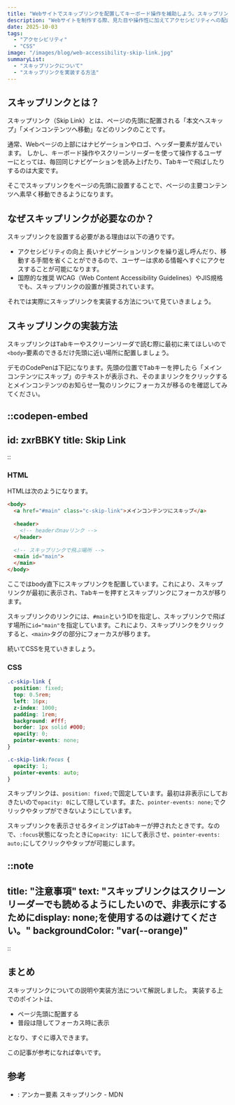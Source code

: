 ```yaml
---
title: "Webサイトでスキップリンクを配置してキーボード操作を補助しよう。スキップリンクの実装方法解説【アクセシビリティ対応】"
description: "Webサイトを制作する際、見た目や操作性に加えてアクセシビリティへの配慮は欠かせません。その中でも基本的な取り組みのひとつが スキップリンク です。この記事では「スキップリンクとは何か」「なぜ必要なのか」そして「実装方法」についてわかりやすく解説します。"
date: 2025-10-03
tags: 
  - "アクセシビリティ"
  - "CSS"
image: "/images/blog/web-accessibility-skip-link.jpg"
summaryList:
  - "スキップリンクについて"
  - "スキップリンクを実装する方法"
---
```


## スキップリンクとは？

スキップリンク（Skip Link）とは、ページの先頭に配置される「本文へスキップ」「メインコンテンツへ移動」などのリンクのことです。

通常、Webページの上部にはナビゲーションやロゴ、ヘッダー要素が並んでいます。
しかし、キーボード操作やスクリーンリーダーを使って操作するユーザーにとっては、<Marker>毎回同じナビゲーションを読み上げたり、Tabキーで飛ばしたりするのは大変</Marker>です。

そこでスキップリンクをページの先頭に設置することで、<Marker>ページの主要コンテンツへ素早く移動</Marker>できるようになります。

## なぜスキップリンクが必要なのか？

スキップリンクを設置する必要がある理由は以下の通りです。

- アクセシビリティの向上
  長いナビゲーションリンクを繰り返し呼んだり、移動する手間を省くことができるので、ユーザーは求める情報へすぐにアクセスすることが可能になります。
- 国際的な推奨
  WCAG（Web Content Accessibility Guidelines）やJIS規格でも、スキップリンクの設置が推奨されています。

それでは実際にスキップリンクを実装する方法について見ていきましょう。

## スキップリンクの実装方法

スキップリンクは<kbd>Tab</kbd>キーやスクリーンリーダで読む際に最初に来てほしいので`<body>`要素のできるだけ先頭に近い場所に配置しましょう。

デモのCodePenは下記になります。先頭の位置で<kbd>Tab</kbd>キーを押したら「メインコンテンツにスキップ」のテキストが表示され、そのままリンクをクリックするとメインコンテンツのお知らせ一覧のリンクにフォーカスが移るのを確認してみてください。

::codepen-embed
---
id: zxrBBKY
title: Skip Link
---
::

### HTML

HTMLは次のようになります。

```html [HTML]
<body>
  <a href="#main" class="c-skip-link">メインコンテンツにスキップ</a>
  
  <header>
    <!-- headerのnavリンク -->
  </header>
  
  <!-- スキップリンクで飛ぶ場所 -->
  <main id="main">
  </main>
</body>
```

ここではbody直下にスキップリンクを配置しています。これにより、スキップリンクが最初に表示され、<kbd>Tab</kbd>キーを押すとスキップリンクにフォーカスが移ります。

スキップリンクのリンクには、`#main`というIDを指定し、スキップリンクで飛ばす場所に`id="main"`を指定しています。これにより、スキップリンクをクリックすると、`<main>`タグの部分にフォーカスが移ります。

続いてCSSを見ていきましょう。

### CSS

```css [CSS]
.c-skip-link {
  position: fixed;
  top: 0.5rem;
  left: 16px;
  z-index: 1000;
  padding: 1rem;
  background: #fff;
  border: 1px solid #000;
  opacity: 0;
  pointer-events: none;
}

.c-skip-link:focus {
  opacity: 1;
  pointer-events: auto;
}
```

スキップリンクは、`position: fixed;`で固定しています。最初は非表示にしておきたいので`opacity: 0`にして隠しています。また、`pointer-events: none;`でクリックやタップができないようにしています。

スキップリンクを表示させるタイミングは<kbd>Tab</kbd>キーが押されたときです。なので、`:focus`状態になったときに`opacity: 1`にして表示させ、`pointer-events: auto;`にしてクリックやタップが可能にします。

::note
---
title: "注意事項"
text: "スキップリンクはスクリーンリーダーでも読めるようにしたいので、非表示にするためにdisplay: none;を使用するのは避けてください。"
backgroundColor: "var(--orange)"
---
::

## まとめ

スキップリンクについての説明や実装方法について解説しました。
実装する上でのポイントは、

- ページ先頭に配置する
- 普段は隠してフォーカス時に表示

となり、すぐに導入できます。

この記事が参考になれば幸いです。

## 参考

- [<a>: アンカー要素 スキップリンク - MDN](https://developer.mozilla.org/ja/docs/Web/HTML/Reference/Elements/a#%E3%82%B9%E3%82%AD%E3%83%83%E3%83%97%E3%83%AA%E3%83%B3%E3%82%AF)